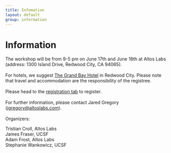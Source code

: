 ```yaml
---
title: Infomation
layout: default
group: information
---
```


# Information

The workshop will be from 9-5 pm on June 17th and June 18th at Altos Labs (address: 1300  Island Drive, Redwood City, CA  94065).
<br>
<br>
For hotels, we suggest [The Grand Bay Hotel](https://grandbayhotelsf.com/?gad_source=1&gclid=Cj0KCQjwgJyyBhCGARIsAK8LVLNT6WnlpMtmWUCZ3jmoCRKkCRBMbIqVeJcVx9qUoeKzX2DcTsUtqYsaAgpIEALw_wcB) in Redwood City. Please note that travel and accommodation are the responsibility of the registree. 
<br>
<br>
Please head to the [registration tab](/register) to register.
<br>
<br>
For further information, please contact Jared Gregory (jgregory@altoslabs.com). 
<br>
<br>
Organizers:

Tristian Croll, Altos Labs 
<br>
James Fraser, UCSF
<br>
Adam Frost, Altos Labs
<br>
Stephanie Wankowicz, UCSF
